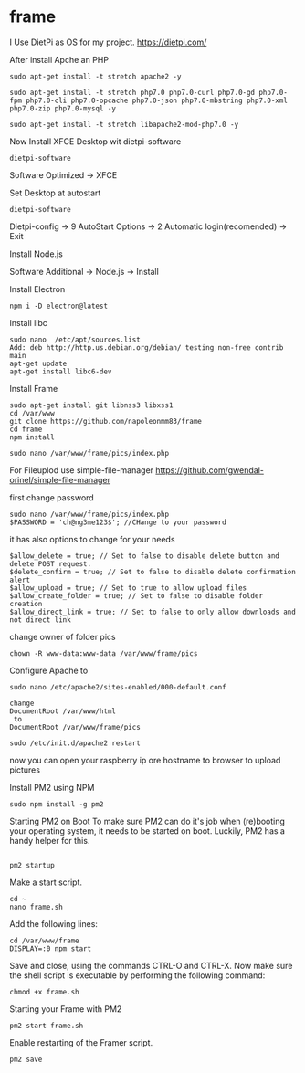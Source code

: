 # frame

I Use DietPi as OS for my project.
https://dietpi.com/

After install Apche an PHP

````
sudo apt-get install -t stretch apache2 -y

````

````
sudo apt-get install -t stretch php7.0 php7.0-curl php7.0-gd php7.0-fpm php7.0-cli php7.0-opcache php7.0-json php7.0-mbstring php7.0-xml php7.0-zip php7.0-mysql -y

````

````
sudo apt-get install -t stretch libapache2-mod-php7.0 -y
````

Now Install XFCE Desktop wit dietpi-software

````
dietpi-software
````
Software Optimized ->  XFCE 

Set Desktop at autostart

````
dietpi-software
````

Dietpi-config -> 9 AutoStart Options -> 2 Automatic login(recomended) -> Exit

Install Node.js

Software Additional -> Node.js -> Install

Install Electron

````
npm i -D electron@latest
````

Install libc

````
sudo nano  /etc/apt/sources.list
Add: deb http://http.us.debian.org/debian/ testing non-free contrib main
apt-get update
apt-get install libc6-dev
````



Install Frame

````
sudo apt-get install git libnss3 libxss1
cd /var/www
git clone https://github.com/napoleonmm83/frame
cd frame
npm install

sudo nano /var/www/frame/pics/index.php
````

For Fileuplod use simple-file-manager
https://github.com/gwendal-orinel/simple-file-manager

first change password

````
sudo nano /var/www/frame/pics/index.php
$PASSWORD = 'ch@ng3me123$'; //CHange to your password

````
it has also options to change for your needs

````
$allow_delete = true; // Set to false to disable delete button and delete POST request.
$delete_confirm = true; // Set to false to disable delete confirmation alert
$allow_upload = true; // Set to true to allow upload files
$allow_create_folder = true; // Set to false to disable folder creation
$allow_direct_link = true; // Set to false to only allow downloads and not direct link

````
change owner of folder pics

````
chown -R www-data:www-data /var/www/frame/pics

````

Configure Apache to 
````
sudo nano /etc/apache2/sites-enabled/000-default.conf

change 
DocumentRoot /var/www/html
 to
DocumentRoot /var/www/frame/pics

sudo /etc/init.d/apache2 restart
````

now you can open your raspberry ip ore hostname to browser to upload pictures




Install PM2 using NPM

````
sudo npm install -g pm2
````

Starting PM2 on Boot
To make sure PM2 can do it's job when (re)booting your operating system, it needs to be started on boot. Luckily, PM2 has a handy helper for this.

````

pm2 startup
````

Make a start script.

````
cd ~
nano frame.sh
````

Add the following lines:

````
cd /var/www/frame
DISPLAY=:0 npm start
````

Save and close, using the commands CTRL-O and CTRL-X. Now make sure the shell script is executable by performing the following command:

````
chmod +x frame.sh
````

Starting your Frame with PM2

````
pm2 start frame.sh
````

Enable restarting of the Framer script.

````
pm2 save
````
